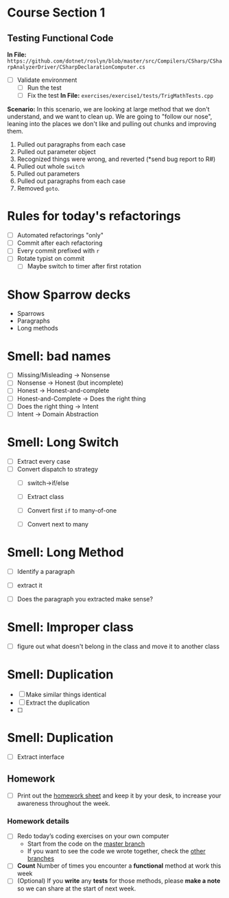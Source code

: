 # Course Section 1 

## Testing Functional Code

**In File:** `https://github.com/dotnet/roslyn/blob/master/src/Compilers/CSharp/CSharpAnalyzerDriver/CSharpDeclarationComputer.cs`

* [ ] Validate environment
    * [ ] Run the test
    * [ ] Fix the test
**In File:** `exercises/exercise1/tests/TrigMathTests.cpp`

**Scenario:** In this scenario, we are looking at large method that we don't understand, and we want to clean up. We are going to "follow our nose", leaning into the places we don't like and pulling out chunks and improving them.



1. Pulled out paragraphs from each case
2. Pulled out parameter object
3. Recognized things were wrong, and reverted (*send bug report to R#)
4. Pulled out whole `switch`
5. Pulled out parameters
6. Pulled out paragraphs from each case
7. Removed `goto`.

# Rules for today's refactorings

- [ ] Automated refactorings "only"
- [ ] Commit after each refactoring
- [ ] Every commit prefixed with `r   `
- [ ] Rotate typist on commit
  - [ ] Maybe switch to timer after first rotation

# Show Sparrow decks

- Sparrows
- Paragraphs
- Long methods

# Smell: bad names

- [ ] Missing/Misleading -> Nonsense
- [ ] Nonsense -> Honest (but incomplete)
- [ ] Honest -> Honest-and-complete
- [ ] Honest-and-Complete -> Does the right thing
- [ ] Does the right thing -> Intent
- [ ] Intent -> Domain Abstraction

# Smell: Long Switch

- [ ] Extract every case
- [ ] Convert dispatch to strategy
  - [ ] switch->if/else
  - [ ] Extract class
  - [ ] Convert first `if` to many-of-one
  - [ ] Convert next to many







# Smell: Long Method

- [ ] Identify a paragraph
- [ ] extract it
- [ ] Does the paragraph you extracted make sense?
	

# Smell: Improper class

- [ ] figure out what doesn't belong in the class and move it to another class

# Smell: Duplication

- [ ] Make similar things identical
- [ ] Extract the duplication
- [ ] 

# Smell: Duplication

- [ ] Extract interface



## Homework

* [ ] Print out the [homework sheet](https://github.com/LearnWithLlew/TestingLegacyCodeCourse.slides/raw/master/Homework%20Printouts%20-%20Week%201.pdf) and keep it by your desk, to increase your awareness throughout the week.

### Homework details

* [ ] Redo today’s coding exercises on your own computer
    * Start from the code on the [master branch](https://github.com/LearnWithLlew/TestingLegacyCodeCourse.cpp)
    * If you want to see the code we wrote together, check the [other branches](https://github.com/LearnWithLlew/TestingLegacyCodeCourse.cpp/branches)
* [ ] **Count** Number of times you encounter a **functional** method at work this week
* [ ] (Optional) If you **write** any **tests** for those methods, please **make a note** so we can share at the start of next week.

